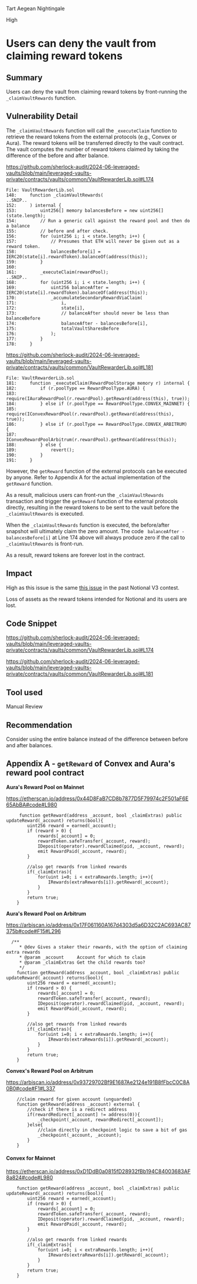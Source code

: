 Tart Aegean Nightingale

High

# Users can deny the vault from claiming reward tokens

## Summary

Users can deny the vault from claiming reward tokens by front-running the `_claimVaultRewards` function.

## Vulnerability Detail

The `_claimVaultRewards` function will call the `_executeClaim` function to retrieve the reward tokens from the external protocols (e.g., Convex or Aura). The reward tokens will be transferred directly to the vault contract. The vault computes the number of reward tokens claimed by taking the difference of the before and after balance.

https://github.com/sherlock-audit/2024-06-leveraged-vaults/blob/main/leveraged-vaults-private/contracts/vaults/common/VaultRewarderLib.sol#L174

```solidity
File: VaultRewarderLib.sol
148:     function _claimVaultRewards(
..SNIP..
152:     ) internal {
153:         uint256[] memory balancesBefore = new uint256[](state.length);
154:         // Run a generic call against the reward pool and then do a balance
155:         // before and after check.
156:         for (uint256 i; i < state.length; i++) {
157:             // Presumes that ETH will never be given out as a reward token.
158:             balancesBefore[i] = IERC20(state[i].rewardToken).balanceOf(address(this));
159:         }
160: 
161:         _executeClaim(rewardPool);
..SNIP..
168:         for (uint256 i; i < state.length; i++) {
169:             uint256 balanceAfter = IERC20(state[i].rewardToken).balanceOf(address(this));
170:             _accumulateSecondaryRewardViaClaim(
171:                 i,
172:                 state[i],
173:                 // balanceAfter should never be less than balanceBefore
174:                 balanceAfter - balancesBefore[i],
175:                 totalVaultSharesBefore
176:             );
177:         }
178:     }
```

https://github.com/sherlock-audit/2024-06-leveraged-vaults/blob/main/leveraged-vaults-private/contracts/vaults/common/VaultRewarderLib.sol#L181

```solidity
File: VaultRewarderLib.sol
181:     function _executeClaim(RewardPoolStorage memory r) internal {
182:         if (r.poolType == RewardPoolType.AURA) {
183:             require(IAuraRewardPool(r.rewardPool).getReward(address(this), true));
184:         } else if (r.poolType == RewardPoolType.CONVEX_MAINNET) {
185:             require(IConvexRewardPool(r.rewardPool).getReward(address(this), true));
186:         } else if (r.poolType == RewardPoolType.CONVEX_ARBITRUM) {
187:             IConvexRewardPoolArbitrum(r.rewardPool).getReward(address(this));
188:         } else {
189:             revert();
190:         }
191:     }
```

However, the `getReward` function of the external protocols can be executed by anyone. Refer to Appendix A for the actual implementation of the `getReward` function.

As a result, malicious users can front-run the `_claimVaultRewards` transaction and trigger the `getReward` function of the external protocols directly, resulting in the reward tokens to be sent to the vault before the `_claimVaultRewards` is executed.

When the `_claimVaultRewards` function is executed, the before/after snapshot will ultimately claim the zero amount. The code ` balanceAfter - balancesBefore[i]` at Line 174 above will always produce zero if the call to `_claimVaultRewards` is front-run.

As a result, reward tokens are forever lost in the contract.

## Impact

High as this issue is the same [this issue](https://github.com/sherlock-audit/2023-03-notional-judging/issues/200) in the past Notional V3 contest.

Loss of assets as the reward tokens intended for Notional and its users are lost.

## Code Snippet

https://github.com/sherlock-audit/2024-06-leveraged-vaults/blob/main/leveraged-vaults-private/contracts/vaults/common/VaultRewarderLib.sol#L174

https://github.com/sherlock-audit/2024-06-leveraged-vaults/blob/main/leveraged-vaults-private/contracts/vaults/common/VaultRewarderLib.sol#L181

## Tool used

Manual Review

## Recommendation

Consider using the entire balance instead of the difference between before and after balances.

## Appendix A - `getReward` of Convex and Aura's reward pool contract

**Aura's Reward Pool on Mainnet**

https://etherscan.io/address/0x44D8FaB7CD8b7877D5F79974c2F501aF6E65AbBA#code#L980 

```solidity
     function getReward(address _account, bool _claimExtras) public updateReward(_account) returns(bool){
        uint256 reward = earned(_account);
        if (reward > 0) {
            rewards[_account] = 0;
            rewardToken.safeTransfer(_account, reward);
            IDeposit(operator).rewardClaimed(pid, _account, reward);
            emit RewardPaid(_account, reward);
        }

        //also get rewards from linked rewards
        if(_claimExtras){
            for(uint i=0; i < extraRewards.length; i++){
                IRewards(extraRewards[i]).getReward(_account);
            }
        }
        return true;
    }
```

**Aura's Reward Pool on Arbitrum**

https://arbiscan.io/address/0x17F061160A167d4303d5a6D32C2AC693AC87375b#code#F15#L296

```solidity
  /**
     * @dev Gives a staker their rewards, with the option of claiming extra rewards
     * @param _account     Account for which to claim
     * @param _claimExtras Get the child rewards too?
     */
    function getReward(address _account, bool _claimExtras) public updateReward(_account) returns(bool){
        uint256 reward = earned(_account);
        if (reward > 0) {
            rewards[_account] = 0;
            rewardToken.safeTransfer(_account, reward);
            IDeposit(operator).rewardClaimed(pid, _account, reward);
            emit RewardPaid(_account, reward);
        }

        //also get rewards from linked rewards
        if(_claimExtras){
            for(uint i=0; i < extraRewards.length; i++){
                IRewards(extraRewards[i]).getReward(_account);
            }
        }
        return true;
    }
```

**Convex's Reward Pool on Arbitrum**

https://arbiscan.io/address/0x93729702Bf9E1687Ae2124e191B8fFbcC0C8A0B0#code#F1#L337

```solidity
    //claim reward for given account (unguarded)
    function getReward(address _account) external {
        //check if there is a redirect address
        if(rewardRedirect[_account] != address(0)){
            _checkpoint(_account, rewardRedirect[_account]);
        }else{
            //claim directly in checkpoint logic to save a bit of gas
            _checkpoint(_account, _account);
        }
    }
```

#### Convex for Mainnet

https://etherscan.io/address/0xD1DdB0a0815fD28932fBb194C84003683AF8a824#code#L980

```solidity
    function getReward(address _account, bool _claimExtras) public updateReward(_account) returns(bool){
        uint256 reward = earned(_account);
        if (reward > 0) {
            rewards[_account] = 0;
            rewardToken.safeTransfer(_account, reward);
            IDeposit(operator).rewardClaimed(pid, _account, reward);
            emit RewardPaid(_account, reward);
        }

        //also get rewards from linked rewards
        if(_claimExtras){
            for(uint i=0; i < extraRewards.length; i++){
                IRewards(extraRewards[i]).getReward(_account);
            }
        }
        return true;
    }
```